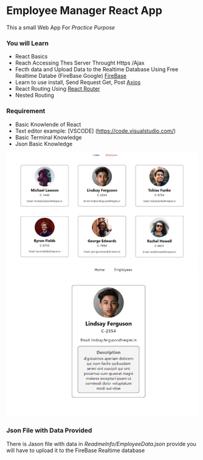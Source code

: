 # Employee Manager React App

This a small Web App For _Practice Purpose_

### You will Learn 

* React Basics
* Reach Accessing Thes Server Throught Https /Ajax
* Fecth data and Upload Data to the Realtime Database Using Free Realtime Databe (FireBase Google) [FireBase](https://firebase.google.com/)
* Learn to use install, Send Request Get, Post [Axios](https://www.npmjs.com/package/axios)
* React Routing Using  [React Router](https://reactrouter.com/)
* Nested Routing

### Requirement 
* Basic Knowlende of React
* Text editor example: [VSCODE] (https://code.visualstudio.com/) 
* Basic Terminal Knowledge
* Json Basic Knowledge

![App Screen Shot 1](ReadmeInfo/EmployeesPage.png)
![App Screen Shot 1](ReadmeInfo/Employee.png)

### Json File with Data Provided

There is Jason file with data in _ReadmeInfo/EmployeeData.json_ provide you will have to upload it 
to the FireBase Realtime database
